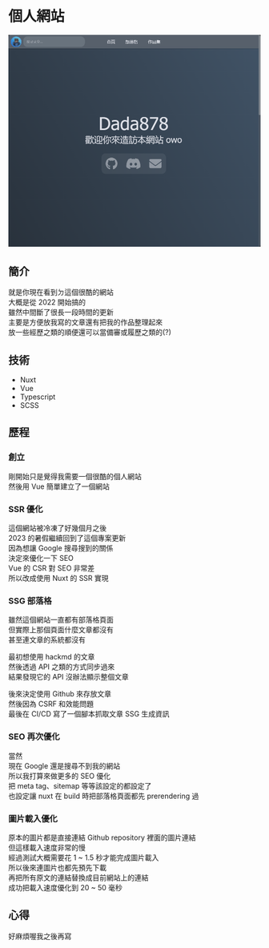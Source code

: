 # 個人網站
![](https://github.com/dada878/blog/blob/master/assets/Snipaste_2023-09-17_23-53-43.png)
## 簡介
就是你現在看到ㄉ這個很酷的網站 \
大概是從 2022 開始搞的 \
雖然中間斷了很長一段時間的更新 \
主要是方便放我寫的文章還有把我的作品整理起來 \
放一些經歷之類的順便還可以當備審或履歷之類的(?)
## 技術
- Nuxt
- Vue
- Typescript
- SCSS
## 歷程
### 創立
剛開始只是覺得我需要一個很酷的個人網站 \
然後用 Vue 簡單建立了一個網站
### SSR 優化
這個網站被冷凍了好幾個月之後 \
2023 的暑假繼續回到了這個專案更新 \
因為想讓 Google 搜尋搜到的關係 \
決定來優化一下 SEO \
Vue 的 CSR 對 SEO 非常差 \
所以改成使用 Nuxt 的 SSR 實現
### SSG 部落格
雖然這個網站一直都有部落格頁面 \
但實際上那個頁面什麼文章都沒有 \
甚至連文章的系統都沒有

最初想使用 hackmd 的文章 \
然後透過 API 之類的方式同步過來 \
結果發現它的 API 沒辦法顯示整個文章

後來決定使用 Github 來存放文章 \
然後因為 CSRF 和效能問題 \
最後在 CI/CD 寫了一個腳本抓取文章 SSG 生成資訊
### SEO 再次優化
當然 \
現在 Google 還是搜尋不到我的網站 \
所以我打算來做更多的 SEO 優化 \
把 meta tag、sitemap 等等該設定的都設定了 \
也設定讓 nuxt 在 build 時把部落格頁面都先 prerendering 過
### 圖片載入優化
原本的圖片都是直接連結 Github repository 裡面的圖片連結 \
但這樣載入速度非常的慢 \
經過測試大概需要花 1 ~ 1.5 秒才能完成圖片載入 \
所以後來連圖片也都先預先下載 \
再把所有原文的連結替換成目前網站上的連結 \
成功把載入速度優化到 20 ~ 50 毫秒
## 心得
好麻煩喔我之後再寫